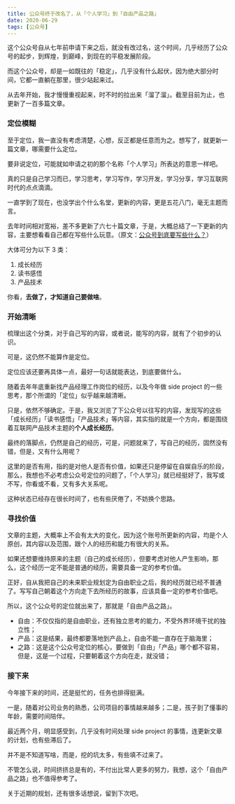```yaml
---
title: 公众号终于改名了，从「个人学习」到「自由产品之路」
date: 2020-06-29
tags: [公众号]
---
```


这个公众号自从七年前申请下来之后，就没有改过名，这个时间，几乎经历了公众号的起步，到辉煌，到巅峰，到现在的平稳发展阶段。

而这个公众号，却是一如既往的「稳定」，几乎没有什么起伏，因为绝大部分时间，它都一直躺在那里，很少站起来过。

从去年开始，我才慢慢重视起来，时不时的拉出来「溜了溜」。截至目前为止，也更新了一百多篇文章。

### 定位模糊

至于定位，我一直没有考虑清楚，心想，反正都是任意而为之。想写了，就更新一篇文章，哪需要什么定位。

要非说定位，可能就如申请之初的那个名称「个人学习」所表达的意思一样吧。

真的只是自己学习而已，学习思考，学习写作，学习开发，学习分享，学习互联网时代的点点滴滴。

一直学到了现在，也没学出个什么名堂，更新的内容，更是五花八门，毫无主题而言。

去年时间相对宽裕，差不多更新了六七十篇文章，于是，大概总结了一下更新的内容，主要想看看自己都在写些什么玩意。（原文：[公众号到底要写些什么？](https://mp.weixin.qq.com/s/yz8AyWCJgsOKcIsrUzeHcQ )）

大体可分为以下 3 类：

1. 成长经历
2. 读书感悟
3. 产品技术

你看，**去做了，才知道自己要做啥**。

### 开始清晰

梳理出这个分类，对于自己写的内容，或者说，能写的内容，就有了个初步的认识。

可是，这仍然不能算作是定位。

定位应该还要再具体一点，最好一句话就能表达，到底要做什么。

随着去年年底重新找产品经理工作岗位的经历，以及今年做 side project 的一些思考，那个所谓的「定位」似乎越来越清晰。

只是，依然不够确定。于是，我又浏览了下公众号以往写的内容，发现写的这些「成长经历」「读书感悟」「产品技术」等内容，其实指的就是一个方向，都是围绕着互联网产品技术主题的**个人成长经历**。

最终的落脚点，仍然是自己的经历，可是，问题就来了，写自己的经历，固然没有错，但是，又有什么用呢？

这里的是否有用，指的是对他人是否有价值，如果还只是停留在自娱自乐的阶段，那么，我想也不必考虑公众号定位的问题了，「个人学习」就已经挺好了，我写或不写，你看或不看，又有多大关系呢。

这种状态已经存在很长时间了，也有些厌倦了，不妨换个思路。

### 寻找价值

文章的主题，大概率上不会有太大的变化，因为这个账号所更新的内容，均是个人原创，其内容以及范围，跟个人的经历和能力有很大的关系。

如果还想要维持原来的主题（自己的成长经历），但要考虑对他人产生影响，那么，这个经历一定不能是普通的经历，需要具备一定的参考价值。

正好，自从我把自己的未来职业规划定为自由职业之后，我的经历就已经不普通了。写写自己朝着这个方向走下去所经历的故事，应该具备一定的参考价值吧。

所以，这个公众号的定位就出来了，那就是「自由产品之路」。

- 自由：不仅仅指的是自由职业，还有独立思考的能力，不受外界环境干扰的独立性；
- 产品：这是结果，最终都要落地到产品上，自由不能一直存在于脑海里；
- 之路：这是这个公众号定位的核心，要做到「自由」「产品」哪个都不容易，但是，这是一个过程，只要朝着这个方向在走，就没错；

### 接下来

今年接下来的时间，还是挺忙的，任务也排得挺满。

一是，随着对公司业务的熟悉，公司项目的事情越来越多；二是，孩子到了懂事的年龄，需要时间陪伴。

最近两个月，明显感受到，几乎没有时间处理 side project 的事情，连更新文章的计划，也有些滞后了。

并不是不知道写啥，而是，挖的坑太多，有些填不过来了。

不管怎么说，时间挤挤总是有的，不付出比常人更多的努力，我想，这个「自由产品之路」也不值得参考了。

关于近期的规划，还有很多话想说，留到下次吧。